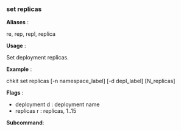 
### set replicas

**Aliases**   :

re, rep, repl, replica

**Usage**     :

Set deployment replicas.

**Example**   :

chkit set replicas [-n namespace_label] [-d depl_label] [N_replicas]

**Flags**     :

  + deployment d : deployment name
  + replicas r : replicas, 1..15
  

**Subcommand**:

  

